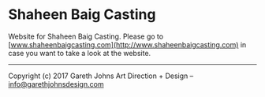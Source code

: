 # Shaheen Baig Casting

Website for Shaheen Baig Casting. Please go to [www.shaheenbaigcasting.com](http://www.shaheenbaigcasting.com) in case you want to take a look at the website.

* * *

Copyright (c) 2017 Gareth Johns Art Direction + Design – info@garethjohnsdesign.com
